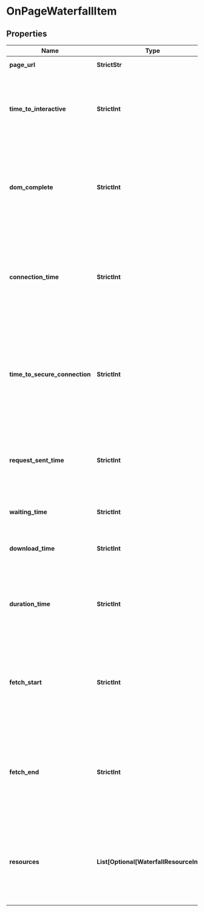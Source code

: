 # OnPageWaterfallItem


## Properties

| Name | Type | Description | Notes |
|------------ | ------------- | ------------- | -------------|
**page_url** | **StrictStr** | URL of the page |[optional]|
**time_to_interactive** | **StrictInt** | Time To Interactive (TTI) metric<br>the time it takes until the user can interact with a page (in milliseconds) |[optional]|
**dom_complete** | **StrictInt** | time to load resources<br>the time it takes until the page and all of its subresources are downloaded (in milliseconds) |[optional]|
**connection_time** | **StrictInt** | time to connect to a server<br>the time it takes until the connection with a server is established (in milliseconds) |[optional]|
**time_to_secure_connection** | **StrictInt** | time to establish a secure connection<br>the time it takes until the secure connection with a server is established (in milliseconds) |[optional]|
**request_sent_time** | **StrictInt** | time to send a request to a server<br>the time it takes until the request to a server is sent (in milliseconds) |[optional]|
**waiting_time** | **StrictInt** | time to first byte (TTFB) in milliseconds |[optional]|
**download_time** | **StrictInt** | time it takes for a browser to receive a response (in milliseconds) |[optional]|
**duration_time** | **StrictInt** | total time it takes until a browser receives a complete response from a server (in milliseconds) |[optional]|
**fetch_start** | **StrictInt** | time to start downloading the HTML resource<br>the amount of time the browser needs to start downloading a page |[optional]|
**fetch_end** | **StrictInt** | time to complete downloading the HTML resource<br>the amount of time the browser needs to complete downloading a page |[optional]|
**resources** | **List[Optional[WaterfallResourceInfo]]** | resource-specific timing<br>contains separate arrays with timing for each resource found on the page |[optional]|